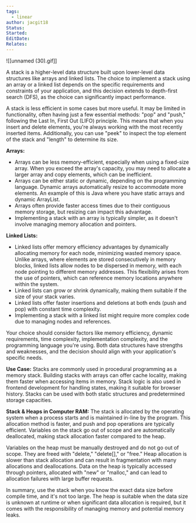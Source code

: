 ```yaml
---
tags:
  - linear
author: jacgit18
Status: 
Started: 
EditDate: 
Relates:
---
```

![[unnamed (30).gif]]

A stack is a higher-level data structure built upon lower-level data structures like arrays and linked lists. The choice to implement a stack using an array or a linked list depends on the specific requirements and constraints of your application, and this decision extends to depth-first search (DFS), as the choice can significantly impact performance.

A stack is less efficient in some cases but more useful. It may be limited in functionality, often having just a few essential methods: "pop" and "push," following the Last In, First Out (LIFO) principle. This means that when you insert and delete elements, you're always working with the most recently inserted items. Additionally, you can use "peek" to inspect the top element of the stack and "length" to determine its size.



**Arrays:**
- Arrays can be less memory-efficient, especially when using a fixed-size array. When you exceed the array's capacity, you may need to allocate a larger array and copy elements, which can be inefficient.
- Arrays can be either static or dynamic, depending on the programming language. Dynamic arrays automatically resize to accommodate more elements. An example of this is Java where you have static arrays and dynamic ArrayList. 
- Arrays often provide faster access times due to their contiguous memory storage, but resizing can impact this advantage.
- Implementing a stack with an array is typically simpler, as it doesn't involve managing memory allocation and pointers.

**Linked Lists:**
- Linked lists offer memory efficiency advantages by dynamically allocating memory for each node, minimizing wasted memory space. Unlike arrays, where elements are stored consecutively in memory blocks, linked lists allow nodes to be dispersed in memory, with each node pointing to different memory addresses. This flexibility arises from the use of pointers, which can reference memory locations anywhere within the system.
- Linked lists can grow or shrink dynamically, making them suitable if the size of your stack varies.
- Linked lists offer faster insertions and deletions at both ends (push and pop) with constant time complexity.
- Implementing a stack with a linked list might require more complex code due to managing nodes and references.

Your choice should consider factors like memory efficiency, dynamic requirements, time complexity, implementation complexity, and the programming language you're using. Both data structures have strengths and weaknesses, and the decision should align with your application's specific needs.

**Use Case:**
Stacks are commonly used in procedural programming as a memory stack. Building stacks with arrays can offer cache locality, making them faster when accessing items in memory. Stack logic is also used in frontend development for handling states, making it suitable for browser history. Stacks can be used with both static structures and predetermined storage capacities.

**Stack & Heaps in Computer RAM:**
The stack is allocated by the operating system when a process starts and is maintained in-line by the program. This allocation method is faster, and push and pop operations are typically efficient. Variables on the stack go out of scope and are automatically deallocated, making stack allocation faster compared to the heap.

Variables on the heap must be manually destroyed and do not go out of scope. They are freed with "delete," "delete[]," or "free." Heap allocation is slower than stack allocation and can result in fragmentation with many allocations and deallocations. Data on the heap is typically accessed through pointers, allocated with "new" or "malloc," and can lead to allocation failures with large buffer requests.

In summary, use the stack when you know the exact data size before compile time, and it's not too large. The heap is suitable when the data size is unknown at runtime or when significant data allocation is required, but it comes with the responsibility of managing memory and potential memory leaks.







